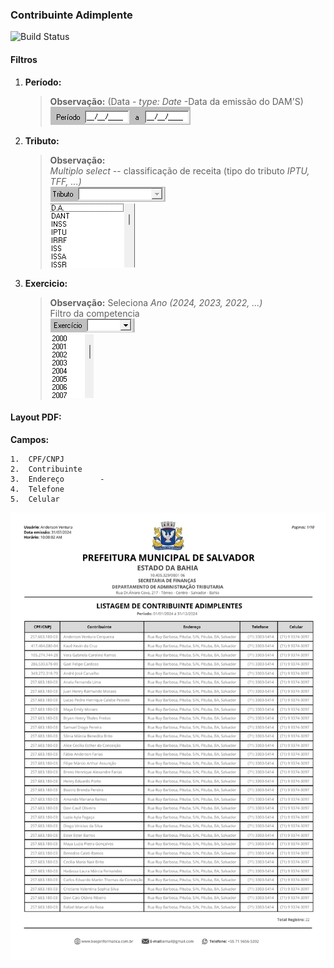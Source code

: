### Contribuinte Adimplente
![Build Status](https://travis-ci.org/joemccann/dillinger.svg?branch=master)
#### Filtros

1.  **Período:**    
    >**Observação:** (Data - *type: Date* -Data da emissão do DAM'S) <br>
    ![alt text](Fotos/image.png)

2.  **Tributo:** 
    >**Observação:** <br>   *Multiplo* _select_ -- classificação de receita (tipo do tributo *IPTU, TFF, ...)*<br>
    ![alt text](Fotos/image-1.png)<br>
    ![alt text](Fotos/image-2.png)


3.  **Exercicio:** 
    > **Observação:** Seleciona *Ano (2024, 2023, 2022, ...)* <br>
    Filtro da competencia<br>
    ![alt text](Fotos/image-3.png)<br>
    ![alt text](Fotos/image-4.png)

####   Layout PDF:
**Campos:** 
 ```
1.  CPF/CNPJ
2.  Contribuinte    
3.  Endereço        - 
4.  Telefone
5.  Celular 
```
![alt text](/Fotos/listagem_de_contribuinte_adimplentes.png)